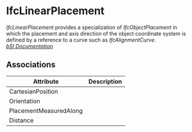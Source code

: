 IfcLinearPlacement
==================
_IfcLinearPlacement_ provides a specialization of _IfcObjectPlacement_ in
which the placement and axis direction of the object coordinate system is
defined by a reference to a curve such as _IfcAlignmentCurve_.  
[ _bSI
Documentation_](https://standards.buildingsmart.org/IFC/DEV/IFC4_2/FINAL/HTML/schema/ifcgeometricconstraintresource/lexical/ifclinearplacement.htm)


Associations
------------
| Attribute              | Description   |
|------------------------|---------------|
| CartesianPosition      |               |
| Orientation            |               |
| PlacementMeasuredAlong |               |
| Distance               |               |

